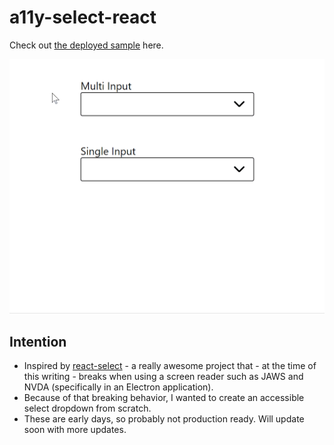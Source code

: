 # a11y-select-react

Check out [the deployed sample](https://thehaymaker.github.io/a11y-select-react/) here.

![a11y-react-select](a11y-react-select-multi.gif)

## Intention

- Inspired by [react-select](https://github.com/JedWatson/react-select) - a really awesome project that - at the time of this writing - breaks when using a screen reader such as JAWS and NVDA (specifically in an Electron application). 
- Because of that breaking behavior, I wanted to create an accessible select dropdown from scratch.
- These are early days, so probably not production ready. Will update soon with more updates.
